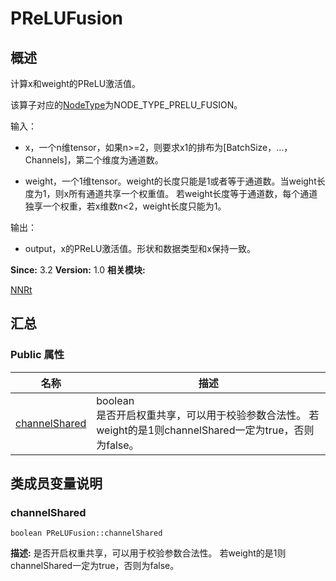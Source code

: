 # PReLUFusion


## 概述

计算x和weight的PReLU激活值。

该算子对应的[NodeType](_n_n_rt.md#nodetype)为NODE_TYPE_PRELU_FUSION。

输入：

- x，一个n维tensor，如果n&gt;=2，则要求x1的排布为[BatchSize，…，Channels]，第二个维度为通道数。

- weight，一个1维tensor。weight的长度只能是1或者等于通道数。当weight长度为1，则x所有通道共享一个权重值。 若weight长度等于通道数，每个通道独享一个权重，若x维数n&lt;2，weight长度只能为1。

输出：

- output，x的PReLU激活值。形状和数据类型和x保持一致。

**Since:**
3.2
**Version:**
1.0
**相关模块:**

[NNRt](_n_n_rt.md)


## 汇总


### Public 属性

  | 名称 | 描述 | 
| -------- | -------- |
| [channelShared](#channelshared) | boolean<br/>是否开启权重共享，可以用于校验参数合法性。&nbsp;若weight的是1则channelShared一定为true，否则为false。&nbsp; | 


## 类成员变量说明


### channelShared

  
```
boolean PReLUFusion::channelShared
```
**描述:**
是否开启权重共享，可以用于校验参数合法性。 若weight的是1则channelShared一定为true，否则为false。
